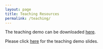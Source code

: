 ```yaml
---
layout: page
title: Teaching Resources
permalink: /teaching/
---
```

The teaching demo can be downloaded [here](docs/td_720p).

Please click [here](docs/slides.pdf) for the teaching demo slides.
